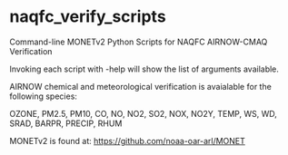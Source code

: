 # naqfc_verify_scripts
Command-line MONETv2 Python Scripts for NAQFC AIRNOW-CMAQ Verification

Invoking each script with -help will show the list of arguments available.

AIRNOW chemical and meteorological verification is avaialable for the following species:

OZONE, PM2.5, PM10, CO, NO, NO2, SO2, NOX, NO2Y, TEMP, WS, WD, SRAD, BARPR, PRECIP, RHUM

MONETv2 is found at:
https://github.com/noaa-oar-arl/MONET
